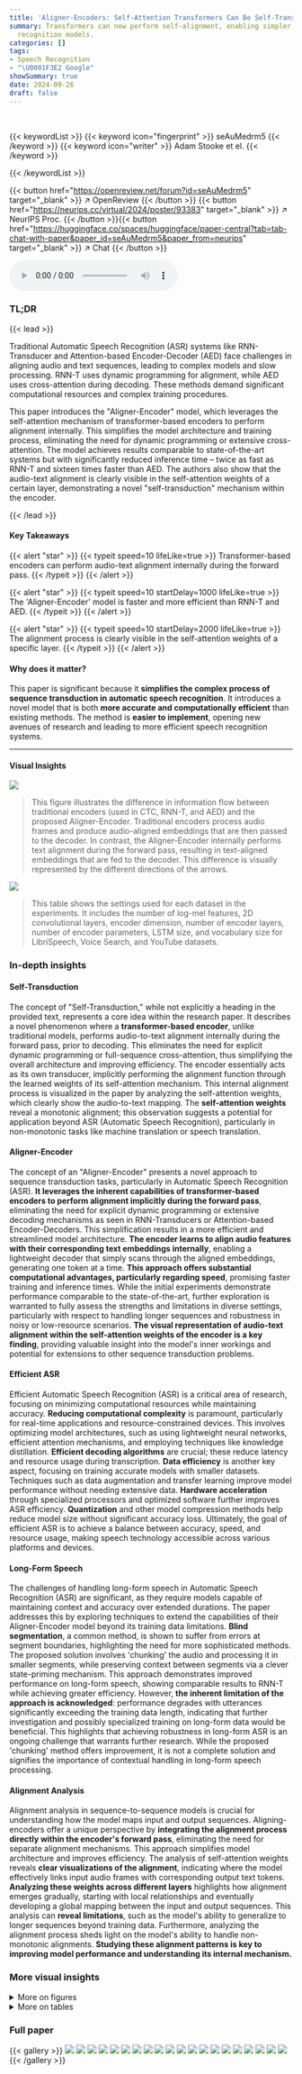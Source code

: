 ```yaml
---
title: 'Aligner-Encoders: Self-Attention Transformers Can Be Self-Transducers'
summary: Transformers can now perform self-alignment, enabling simpler, faster speech
  recognition models.
categories: []
tags:
- Speech Recognition
- "\U0001F3E2 Google"
showSummary: true
date: 2024-09-26
draft: false
---
```


<br>

{{< keywordList >}}
{{< keyword icon="fingerprint" >}} seAuMedrm5 {{< /keyword >}}
{{< keyword icon="writer" >}} Adam Stooke et el. {{< /keyword >}}
 
{{< /keywordList >}}

{{< button href="https://openreview.net/forum?id=seAuMedrm5" target="_blank" >}}
↗ OpenReview
{{< /button >}}
{{< button href="https://neurips.cc/virtual/2024/poster/93383" target="_blank" >}}
↗ NeurIPS Proc.
{{< /button >}}{{< button href="https://huggingface.co/spaces/huggingface/paper-central?tab=tab-chat-with-paper&paper_id=seAuMedrm5&paper_from=neurips" target="_blank" >}}
↗ Chat
{{< /button >}}



<audio controls>
    <source src="https://ai-paper-reviewer.com/seAuMedrm5/podcast.wav" type="audio/wav">
    Your browser does not support the audio element.
</audio>


### TL;DR


{{< lead >}}

Traditional Automatic Speech Recognition (ASR) systems like RNN-Transducer and Attention-based Encoder-Decoder (AED) face challenges in aligning audio and text sequences, leading to complex models and slow processing.  RNN-T uses dynamic programming for alignment, while AED uses cross-attention during decoding. These methods demand significant computational resources and complex training procedures.

This paper introduces the "Aligner-Encoder" model, which leverages the self-attention mechanism of transformer-based encoders to perform alignment internally.  This simplifies the model architecture and training process, eliminating the need for dynamic programming or extensive cross-attention. The model achieves results comparable to state-of-the-art systems but with significantly reduced inference time – twice as fast as RNN-T and sixteen times faster than AED. The authors also show that the audio-text alignment is clearly visible in the self-attention weights of a certain layer, demonstrating a novel "self-transduction" mechanism within the encoder.

{{< /lead >}}


#### Key Takeaways

{{< alert "star" >}}
{{< typeit speed=10 lifeLike=true >}} Transformer-based encoders can perform audio-text alignment internally during the forward pass. {{< /typeit >}}
{{< /alert >}}

{{< alert "star" >}}
{{< typeit speed=10 startDelay=1000 lifeLike=true >}} The 'Aligner-Encoder' model is faster and more efficient than RNN-T and AED. {{< /typeit >}}
{{< /alert >}}

{{< alert "star" >}}
{{< typeit speed=10 startDelay=2000 lifeLike=true >}} The alignment process is clearly visible in the self-attention weights of a specific layer. {{< /typeit >}}
{{< /alert >}}

#### Why does it matter?
This paper is significant because it **simplifies the complex process of sequence transduction in automatic speech recognition**. It introduces a novel model that is both **more accurate and computationally efficient** than existing methods. The method is **easier to implement**, opening new avenues of research and leading to more efficient speech recognition systems.

------
#### Visual Insights



![](https://ai-paper-reviewer.com/seAuMedrm5/figures_2_1.jpg)

> This figure illustrates the difference in information flow between traditional encoders (used in CTC, RNN-T, and AED) and the proposed Aligner-Encoder. Traditional encoders process audio frames and produce audio-aligned embeddings that are then passed to the decoder.  In contrast, the Aligner-Encoder internally performs text alignment during the forward pass, resulting in text-aligned embeddings that are fed to the decoder. This difference is visually represented by the different directions of the arrows.





![](https://ai-paper-reviewer.com/seAuMedrm5/tables_5_1.jpg)

> This table shows the settings used for each dataset in the experiments. It includes the number of log-mel features, 2D convolutional layers, encoder dimension, number of encoder layers, number of encoder parameters, LSTM size, and vocabulary size for LibriSpeech, Voice Search, and YouTube datasets.





### In-depth insights


#### Self-Transduction
The concept of "Self-Transduction," while not explicitly a heading in the provided text, represents a core idea within the research paper.  It describes a novel phenomenon where a **transformer-based encoder**, unlike traditional models, performs audio-to-text alignment internally during the forward pass, prior to decoding. This eliminates the need for explicit dynamic programming or full-sequence cross-attention, thus simplifying the overall architecture and improving efficiency.  The encoder essentially acts as its own transducer, implicitly performing the alignment function through the learned weights of its self-attention mechanism. This internal alignment process is visualized in the paper by analyzing the self-attention weights, which clearly show the audio-to-text mapping.  The **self-attention weights** reveal a monotonic alignment; this observation suggests a potential for application beyond ASR (Automatic Speech Recognition), particularly in non-monotonic tasks like machine translation or speech translation.

#### Aligner-Encoder
The concept of an "Aligner-Encoder" presents a novel approach to sequence transduction tasks, particularly in Automatic Speech Recognition (ASR).  **It leverages the inherent capabilities of transformer-based encoders to perform alignment implicitly during the forward pass**, eliminating the need for explicit dynamic programming or extensive decoding mechanisms as seen in RNN-Transducers or Attention-based Encoder-Decoders. This simplification results in a more efficient and streamlined model architecture.  **The encoder learns to align audio features with their corresponding text embeddings internally**, enabling a lightweight decoder that simply scans through the aligned embeddings, generating one token at a time.  **This approach offers substantial computational advantages, particularly regarding speed**, promising faster training and inference times. While the initial experiments demonstrate performance comparable to the state-of-the-art, further exploration is warranted to fully assess the strengths and limitations in diverse settings, particularly with respect to handling longer sequences and robustness in noisy or low-resource scenarios.  **The visual representation of audio-text alignment within the self-attention weights of the encoder is a key finding**, providing valuable insight into the model's inner workings and potential for extensions to other sequence transduction problems.

#### Efficient ASR
Efficient Automatic Speech Recognition (ASR) is a critical area of research, focusing on minimizing computational resources while maintaining accuracy.  **Reducing computational complexity** is paramount, particularly for real-time applications and resource-constrained devices. This involves optimizing model architectures, such as using lightweight neural networks, efficient attention mechanisms, and employing techniques like knowledge distillation. **Efficient decoding algorithms** are crucial; these reduce latency and resource usage during transcription.  **Data efficiency** is another key aspect, focusing on training accurate models with smaller datasets.  Techniques such as data augmentation and transfer learning improve model performance without needing extensive data.  **Hardware acceleration** through specialized processors and optimized software further improves ASR efficiency.  **Quantization** and other model compression methods help reduce model size without significant accuracy loss. Ultimately, the goal of efficient ASR is to achieve a balance between accuracy, speed, and resource usage, making speech technology accessible across various platforms and devices.

#### Long-Form Speech
The challenges of handling long-form speech in Automatic Speech Recognition (ASR) are significant, as they require models capable of maintaining context and accuracy over extended durations.  The paper addresses this by exploring techniques to extend the capabilities of their Aligner-Encoder model beyond its training data limitations.  **Blind segmentation**, a common method, is shown to suffer from errors at segment boundaries, highlighting the need for more sophisticated methods.  The proposed solution involves 'chunking' the audio and processing it in smaller segments, while preserving context between segments via a clever state-priming mechanism. This approach demonstrates improved performance on long-form speech, showing comparable results to RNN-T while achieving greater efficiency.  However, **the inherent limitation of the approach is acknowledged**:  performance degrades with utterances significantly exceeding the training data length, indicating that further investigation and possibly specialized training on long-form data would be beneficial.  This highlights that achieving robustness in long-form ASR is an ongoing challenge that warrants further research.  While the proposed 'chunking' method offers improvement, it is not a complete solution and signifies the importance of contextual handling in long-form speech processing.

#### Alignment Analysis
Alignment analysis in sequence-to-sequence models is crucial for understanding how the model maps input and output sequences.  Aligning-encoders offer a unique perspective by **integrating the alignment process directly within the encoder's forward pass**, eliminating the need for separate alignment mechanisms.  This approach simplifies model architecture and improves efficiency.  The analysis of self-attention weights reveals **clear visualizations of the alignment**, indicating where the model effectively links input audio frames with corresponding output text tokens.  **Analyzing these weights across different layers** highlights how alignment emerges gradually, starting with local relationships and eventually developing a global mapping between the input and output sequences. This analysis can **reveal limitations**, such as the model's ability to generalize to longer sequences beyond training data.  Furthermore, analyzing the alignment process sheds light on the model's ability to handle non-monotonic alignments.  **Studying these alignment patterns is key to improving model performance and understanding its internal mechanism.**


### More visual insights

<details>
<summary>More on figures
</summary>


![](https://ai-paper-reviewer.com/seAuMedrm5/figures_7_1.jpg)

> This figure visualizes the self-attention probabilities within a single head across different layers (4, 13, 14, 15, 16, 17) of a 17-layer Aligner-Encoder model. Each subplot represents a layer, showing the attention weights as a heatmap. The x-axis represents the input positions (audio frames), and the y-axis represents the output positions (word-pieces). The heatmap's intensity indicates the strength of attention between input and output positions.  The figure aims to demonstrate how the alignment process evolves across the layers, showing a shift from local to global alignment as the network progresses.


![](https://ai-paper-reviewer.com/seAuMedrm5/figures_8_1.jpg)

> This figure compares the decoding lattice probabilities generated by a standard RNN-T model and two RNN-T models trained on top of Aligner-Encoders with different numbers of layers (14 and 15).  It also shows the self-attention weights from layer 15 of the Aligner-Encoder. The comparison highlights how the Aligner-Encoder progressively learns to align audio and text information, with layer 15 showing a clear diagonal alignment pattern in its self-attention weights, indicating a direct mapping between audio frames and output tokens. This contrasts with the more diffuse alignment patterns in the RNN-T models, which need to explicitly use dynamic programming to find the optimal alignment during inference. The figure demonstrates the Aligner-Encoder's ability to implicitly perform alignment within its encoder, simplifying the overall ASR model.


![](https://ai-paper-reviewer.com/seAuMedrm5/figures_8_2.jpg)

> This figure visualizes the alignment process in two different ways. The top two subplots show the decoding lattices generated by RNN-T models trained on top of different numbers of Aligner-Encoder layers. The bottom subplot shows the self-attention weights from the 15th layer of the Aligner-Encoder. These visualizations demonstrate how the Aligner-Encoder gradually learns to align audio and text embeddings, culminating in a clear alignment in the self-attention weights of Layer 15. The successful alignment is indicated by the diagonal concentration of probability mass.


![](https://ai-paper-reviewer.com/seAuMedrm5/figures_15_1.jpg)

> This figure visualizes the self-attention probabilities at different layers of a 17-layer Aligner-Encoder during audio-to-text alignment.  Each subplot represents a different layer of the network. The x-axis represents the input positions (audio frames), and the y-axis represents the output positions (text tokens). The color intensity represents the strength of the attention weight between the input and output positions. The figure demonstrates how the alignment is gradually formed from layer to layer, starting with largely local connections and ultimately leading to a monotonic alignment in later layers.


</details>




<details>
<summary>More on tables
</summary>


![](https://ai-paper-reviewer.com/seAuMedrm5/tables_5_2.jpg)
> This table presents the Word Error Rate (WER) results for different models on the Voice Search dataset, broken down by four subsets: Main Test, and rare-word sets for Maps, News, and Search Queries.  The models compared are RNN-T, Aligner, CTC, and Non-AR Aligner.  The WER is a metric for measuring the accuracy of Automatic Speech Recognition (ASR) systems, with lower values indicating better performance.  This table highlights the performance of the Aligner model in comparison to state-of-the-art baselines on a real-world dataset of voice search queries.

![](https://ai-paper-reviewer.com/seAuMedrm5/tables_5_3.jpg)
> This table presents the Word Error Rate (WER) achieved by different models on the LibriSpeech dataset.  The models compared are CTC, RNN-T, AED, and the proposed Aligner model.  WER is shown for three subsets of the LibriSpeech test set: DEV, TEST-CLEAN, and TEST-OTHER, representing different levels of difficulty. Lower WER values indicate better performance.

![](https://ai-paper-reviewer.com/seAuMedrm5/tables_6_1.jpg)
> This table presents the Word Error Rate (WER) results for RNN-T and Aligner models on the YouTube long-form test set.  It compares the performance of both models using a 15-second segmented approach and an unsegmented approach. The unsegmented approach tests the models' ability to handle long audio sequences without dividing them into segments.  The results show comparable performance (7.6% WER) for both models when using the 15-second segmented approach, but RNN-T shows an improvement in performance with the unsegmented approach (6.8% WER), whereas Aligner still shows acceptable performance with 7.3% WER in the unsegmented setting.

![](https://ai-paper-reviewer.com/seAuMedrm5/tables_9_1.jpg)
> This table compares the training and inference time of three different models (AED, RNN-T, and Aligner) on the LibriSpeech dataset.  It shows a breakdown of the computation time during training (including encoder and decoder+loss) and during inference (including encoding and decoding). The Aligner model demonstrates significantly faster inference time compared to the other two models, showcasing its computational efficiency.

![](https://ai-paper-reviewer.com/seAuMedrm5/tables_14_1.jpg)
> This table lists the common hyperparameter settings used for training the different models (Aligner, RNN-T, AED) on the LibriSpeech dataset.  It includes parameters such as learning rate, optimizer, regularization, batch size, and other training details specific to the Conformer encoder architecture used in the experiments.  The table helps to clarify the consistency and comparability of the experimental setup across the models.

![](https://ai-paper-reviewer.com/seAuMedrm5/tables_14_2.jpg)
> This table presents the Word Error Rate (WER) results on the LibriSpeech Test-Clean dataset, broken down by utterance length.  It compares different ASR models (CTC, RNN-T, AED, Aligner, and their concatenated versions) across three utterance length categories: <17 seconds, 17-21 seconds, and >21 seconds. The table shows that the Aligner model struggles significantly with longer utterances, but this issue is alleviated by concatenating training examples.

![](https://ai-paper-reviewer.com/seAuMedrm5/tables_14_3.jpg)
> This table presents the Word Error Rate (WER) results for the LibriSpeech Test-Other dataset, broken down by utterance length categories (<17s, 17-21s, >21s).  It compares the performance of various models (CTC, RNN-T, AED, Aligner, and their concatenated versions) showing the WER for each category and the overall performance. The concatenation methods aim to improve the performance on longer utterances.

</details>




### Full paper

{{< gallery >}}
<img src="https://ai-paper-reviewer.com/seAuMedrm5/1.png" class="grid-w50 md:grid-w33 xl:grid-w25" />
<img src="https://ai-paper-reviewer.com/seAuMedrm5/2.png" class="grid-w50 md:grid-w33 xl:grid-w25" />
<img src="https://ai-paper-reviewer.com/seAuMedrm5/3.png" class="grid-w50 md:grid-w33 xl:grid-w25" />
<img src="https://ai-paper-reviewer.com/seAuMedrm5/4.png" class="grid-w50 md:grid-w33 xl:grid-w25" />
<img src="https://ai-paper-reviewer.com/seAuMedrm5/5.png" class="grid-w50 md:grid-w33 xl:grid-w25" />
<img src="https://ai-paper-reviewer.com/seAuMedrm5/6.png" class="grid-w50 md:grid-w33 xl:grid-w25" />
<img src="https://ai-paper-reviewer.com/seAuMedrm5/7.png" class="grid-w50 md:grid-w33 xl:grid-w25" />
<img src="https://ai-paper-reviewer.com/seAuMedrm5/8.png" class="grid-w50 md:grid-w33 xl:grid-w25" />
<img src="https://ai-paper-reviewer.com/seAuMedrm5/9.png" class="grid-w50 md:grid-w33 xl:grid-w25" />
<img src="https://ai-paper-reviewer.com/seAuMedrm5/10.png" class="grid-w50 md:grid-w33 xl:grid-w25" />
<img src="https://ai-paper-reviewer.com/seAuMedrm5/11.png" class="grid-w50 md:grid-w33 xl:grid-w25" />
<img src="https://ai-paper-reviewer.com/seAuMedrm5/12.png" class="grid-w50 md:grid-w33 xl:grid-w25" />
<img src="https://ai-paper-reviewer.com/seAuMedrm5/13.png" class="grid-w50 md:grid-w33 xl:grid-w25" />
<img src="https://ai-paper-reviewer.com/seAuMedrm5/14.png" class="grid-w50 md:grid-w33 xl:grid-w25" />
<img src="https://ai-paper-reviewer.com/seAuMedrm5/15.png" class="grid-w50 md:grid-w33 xl:grid-w25" />
<img src="https://ai-paper-reviewer.com/seAuMedrm5/16.png" class="grid-w50 md:grid-w33 xl:grid-w25" />
<img src="https://ai-paper-reviewer.com/seAuMedrm5/17.png" class="grid-w50 md:grid-w33 xl:grid-w25" />
<img src="https://ai-paper-reviewer.com/seAuMedrm5/18.png" class="grid-w50 md:grid-w33 xl:grid-w25" />
<img src="https://ai-paper-reviewer.com/seAuMedrm5/19.png" class="grid-w50 md:grid-w33 xl:grid-w25" />
<img src="https://ai-paper-reviewer.com/seAuMedrm5/20.png" class="grid-w50 md:grid-w33 xl:grid-w25" />
{{< /gallery >}}